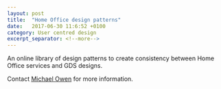 ```yaml
---
layout: post
title:  "Home Office design patterns"
date:   2017-06-30 11:6:52 +0100
category: User centred design
excerpt_separator: <!--more-->
---
```


An online library of design patterns to create consistency between Home Office services and GDS designs.

Contact <a href="mailto:CentreOfExcellenceCentral@digital.homeoffice.gov.uk">Michael Owen</a> for more information.
